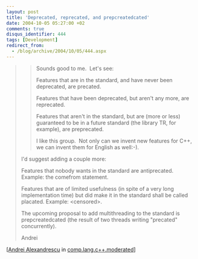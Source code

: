 ```yaml
---
layout: post
title: 'Deprecated, reprecated, and prepcreatedcated'
date: 2004-10-05 05:27:00 +02
comments: true
disqus_identifier: 444
tags: [Development]
redirect_from:
  - /blog/archive/2004/10/05/444.aspx
---
```


> > Sounds good to me.  Let's see:
> >
> > Features that are in the standard, and have never been deprecated, are
> > precated.
> >
> > Features that have been deprecated, but aren't any more, are reprecated.
> >
> > Features that aren't in the standard, but are (more or less) guaranteed
> > to be in a future standard (the library TR, for example), are
> > preprecated.
> >
> > I like this group.  Not only can we invent new features for C++, we can
> > invent them for English as well:-).
>
> I'd suggest adding a couple more:
>
> Features that nobody wants in the standard are antiprecated. Example: the
> comefrom statement.
>
> Features that are of limited usefulness (in spite of a very long
> implementation time) but did make it in the standard shall be called
> placated. Example: \<censored\>.
>
> The upcoming proposal to add multithreading to the standard is
> prepcreatedcated (the result of two threads writing "precated"
> concurrently).
>
> Andrei

[[Andrei Alexandrescu](http://moderncppdesign.com/) in [comp.lang.c++.moderated](http://groups.google.de/groups?hl=en&lr=&ie=UTF-8&selm=2pbn40Fj7745U1%40uni-berlin.de)]